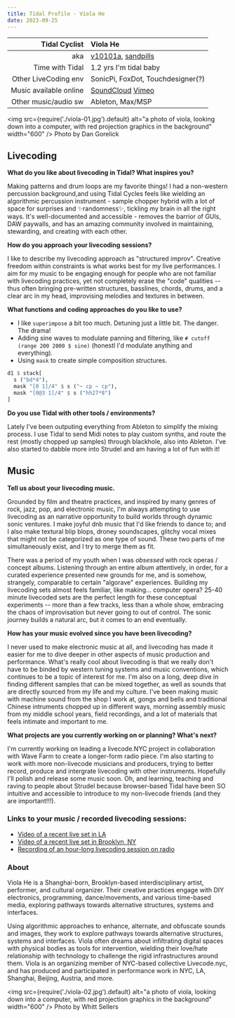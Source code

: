 ```yaml
---
title: Tidal Profile - Viola He
date: 2023-09-25
---
```


|          Tidal Cyclist | Viola He                                                                                         |
| ---------------------: | :----------------------------------------------------------------------------------------------- |
|                    aka | [v10101a](https://www.instagram.com/v10101a/), [sandpills](https://www.instagram.com/sandpills/) |
|        Time with Tidal | 1.2 yrs I'm tidal baby                                                                           |
|   Other LiveCoding env | SonicPi, FoxDot, Touchdesigner(?)                                                                |
| Music available online | [SoundCloud](https://soundcloud.com/v10101a) [Vimeo](https://vimeo.com/user83351589)             |
|   Other music/audio sw | Ableton, Max/MSP                                                                                 |

<img
src={require('./viola-01.jpg').default}
alt="a photo of viola, looking down into a computer, with red projection graphics in the background"
width="600"
/>
Photo by Dan Gorelick

## Livecoding

**What do you like about livecoding in Tidal? What inspires you?**

Making patterns and drum loops are my favorite things! I had a non-western percussion background,and using Tidal Cycles feels like wielding an algorithmic percussion instrument - sample chopper hybrid with a lot of space for surprises and ✨randomness✨, tickling my brain in all the right ways. It's well-documented and accessible - removes the barrior of GUIs, DAW paywalls, and has an amazing community involved in maintaining, stewarding, and creating with each other.

**How do you approach your livecoding sessions?**

I like to describe my livecoding approach as "structured improv". Creative freedom within constraints is what works best for my live performances. I aim for my music to be engaging enough for people who are not familiar with livecoding practices, yet not completely erase the "code" qualities -- thus often bringing pre-written structures, basslines, chords, drums, and a clear arc in my head, improvising melodies and textures in between.

**What functions and coding approaches do you like to use?**

- I like `superimpose` a bit too much. Detuning just a little bit. The danger. The drama!
- Adding sine waves to modulate panning and filtering, like `# cutoff (range 200 2000 $ sine)` (honestl I'd modulate anything and everything).
- Using `mask` to create simple composition structures.

```haskell
d1 $ stack[
  s ("bd*4"),
  mask "[0 1]/4" $ s ("~ cp ~ cp"),
  mask "[0@3 1]/4" $ s ("hh27*8")
]
```

**Do you use Tidal with other tools / environments?**

Lately I've been outputing everything from Ableton to simplify the mixing process. I use Tidal to send Midi notes to play custom synths, and route the rest (mostly chopped up samples) through blackhole, also into Ableton. I've also started to dabble more into Strudel and am having a lot of fun with it!

## Music

**Tell us about your livecoding music.**

Grounded by film and theatre practices, and inspired by many genres of rock, jazz, pop, and electronic music, I'm always attempting to use livecoding as an narrative opportunity to build worlds through dynamic sonic ventures. I make joyful dnb music that I'd like friends to dance to; and I also make textural blip blops, droney soundscapes, glitchy vocal mixes that might not be categorized as one type of sound. These two parts of me simultaneously exist, and I try to merge them as fit.

There was a period of my youth when I was _obsessed_ with rock operas / concept albums. Listening through an entire album attentively, in order, for a curated experience presented new grounds for me, and is somehow, strangely, comparable to certain "algorave" experiences. Building my livecoding sets almost feels familiar, like making... computer opera? 25-40 minute livecoded sets are the perfect length for these conceptual experiments -- more than a few tracks, less than a whole show, embracing the chaos of improvisation but never going to out of control. The sonic journey builds a natural arc, but it comes to an end eventually.

**How has your music evolved since you have been livecoding?**

I never used to make electronic music at all, and livecoding has made it easier for me to dive deeper in other aspects of music production and performance. What's really cool about livecoding is that we really don't have to be binded by western tuning systems and music conventions, which continues to be a topic of interest for me. I'm also on a long, deep dive in finding different samples that can be mixed together, as well as sounds that are directly sourced from my life and my culture. I've been making music with machine sound from the shop I work at, gongs and bells and traditional Chinese intruments chopped up in different ways, morning assembly music from my middle school years, field recordings, and a lot of materials that feels intimate and important to me.

**What projects are you currently working on or planning? What's next?**

I'm currently working on leading a livecode.NYC project in collaboration with Wave Farm to create a longer-form radio piece. I'm also starting to work with more non-livecode musicians and producers, trying to better record, produce and intergrate livecoding with other instruments. Hopefully I'll polish and release some music soon. Oh, and learning, teaching and raving to people about Strudel because browser-based Tidal have been SO intuitive and accessible to introduce to my non-livecode friends (and they are important!!!).

### Links to your music / recorded livecoding sessions:

- [Video of a recent live set in LA](https://vimeo.com/852553514?share=copy)
- [Video of a recent live set in Brooklyn, NY](https://vimeo.com/819746119?share=copy)
- [Recording of an hour-long livecoding session on radio](https://soundcloud.com/v10101a/livecoding-on-wgxc-907-fm-audio-buffet)

### About

Viola He is a Shanghai-born, Brooklyn-based interdisciplinary artist, performer, and cultural organizer. Their creative practices engage with DIY electronics, programming, dance/movements, and various time-based media, exploring pathways towards alternative structures, systems and interfaces.

Using algorithmic approaches to enhance, alternate, and obfuscate sounds and images, they work to explore pathways towards alternative structures, systems and interfaces. Viola often dreams about infiltrating digital spaces with physical bodies as tools for intervention, wielding their love/hate relationship with technology to challenge the rigid infrastructures around them. Viola is an organizing member of NYC-based collective Livecode.nyc, and has produced and participated in performance work in NYC, LA, Shanghai, Beijing, Austria, and more.

<img
src={require('./viola-02.jpg').default}
alt="a photo of viola, looking down into a computer, with red projection graphics in the background"
width="600"
/>
Photo by Whitt Sellers
